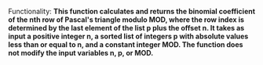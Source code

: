 Functionality: **This function calculates and returns the binomial coefficient of the nth row of Pascal's triangle modulo MOD, where the row index is determined by the last element of the list p plus the offset n. It takes as input a positive integer n, a sorted list of integers p with absolute values less than or equal to n, and a constant integer MOD. The function does not modify the input variables n, p, or MOD.**